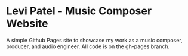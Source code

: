 Levi Patel - Music Composer Website
=====

A simple Github Pages site to showcase my work as a music composer, producer, and audio engineer. All code is on the gh-pages branch.
